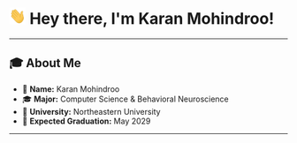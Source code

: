 # <img src="https://raw.githubusercontent.com/ABSphreak/ABSphreak/master/gifs/Hi.gif" width="30px" height="30px"> Hey there, I'm Karan Mohindroo!

---

## 🎓 About Me

- 👤 **Name:** Karan Mohindroo
- 🎓 **Major:** Computer Science & Behavioral Neuroscience
- 🏫 **University:** Northeastern University
- 📅 **Expected Graduation:** May 2029

---
